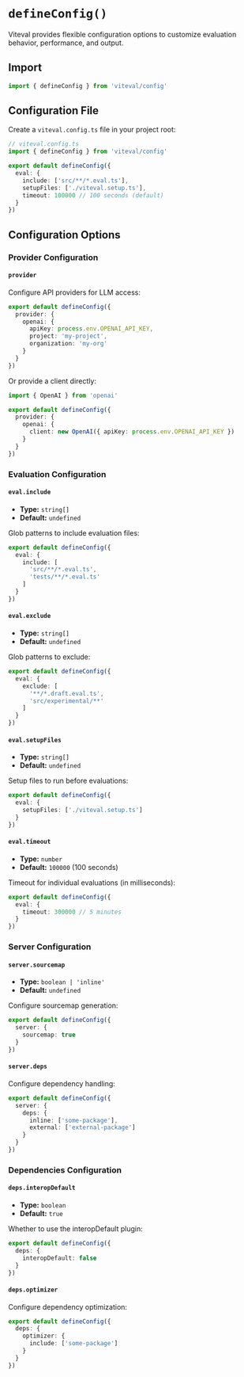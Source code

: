 # `defineConfig()`

Viteval provides flexible configuration options to customize evaluation behavior, performance, and output.

## Import

```ts
import { defineConfig } from 'viteval/config'
```

## Configuration File

Create a `viteval.config.ts` file in your project root:

```ts
// viteval.config.ts
import { defineConfig } from 'viteval/config'

export default defineConfig({
  eval: {
    include: ['src/**/*.eval.ts'],
    setupFiles: ['./viteval.setup.ts'],
    timeout: 100000 // 100 seconds (default)
  }
})
```

## Configuration Options

### Provider Configuration

#### `provider`
Configure API providers for LLM access:

```ts
export default defineConfig({
  provider: {
    openai: {
      apiKey: process.env.OPENAI_API_KEY,
      project: 'my-project',
      organization: 'my-org'
    }
  }
})
```

Or provide a client directly:

```ts
import { OpenAI } from 'openai'

export default defineConfig({
  provider: {
    openai: {
      client: new OpenAI({ apiKey: process.env.OPENAI_API_KEY })
    }
  }
})
```

### Evaluation Configuration

#### `eval.include`
- **Type:** `string[]`
- **Default:** `undefined`

Glob patterns to include evaluation files:

```ts
export default defineConfig({
  eval: {
    include: [
      'src/**/*.eval.ts',
      'tests/**/*.eval.ts'
    ]
  }
})
```

#### `eval.exclude`
- **Type:** `string[]`
- **Default:** `undefined`

Glob patterns to exclude:

```ts
export default defineConfig({
  eval: {
    exclude: [
      '**/*.draft.eval.ts',
      'src/experimental/**'
    ]
  }
})
```

#### `eval.setupFiles`
- **Type:** `string[]`
- **Default:** `undefined`

Setup files to run before evaluations:

```ts
export default defineConfig({
  eval: {
    setupFiles: ['./viteval.setup.ts']
  }
})
```

#### `eval.timeout`
- **Type:** `number`
- **Default:** `100000` (100 seconds)

Timeout for individual evaluations (in milliseconds):

```ts
export default defineConfig({
  eval: {
    timeout: 300000 // 5 minutes
  }
})
```

### Server Configuration

#### `server.sourcemap`
- **Type:** `boolean | 'inline'`
- **Default:** `undefined`

Configure sourcemap generation:

```ts
export default defineConfig({
  server: {
    sourcemap: true
  }
})
```

#### `server.deps`
Configure dependency handling:

```ts
export default defineConfig({
  server: {
    deps: {
      inline: ['some-package'],
      external: ['external-package']
    }
  }
})
```

### Dependencies Configuration

#### `deps.interopDefault`
- **Type:** `boolean`
- **Default:** `true`

Whether to use the interopDefault plugin:

```ts
export default defineConfig({
  deps: {
    interopDefault: false
  }
})
```

#### `deps.optimizer`
Configure dependency optimization:

```ts
export default defineConfig({
  deps: {
    optimizer: {
      include: ['some-package']
    }
  }
})
```
